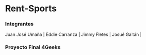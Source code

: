 # Rent-Sports

### Integrantes
Juan José Umaña |
Eddie Carranza |
Jimmy Fletes |
Josué Gaitán |

### Proyecto Final 4Geeks
